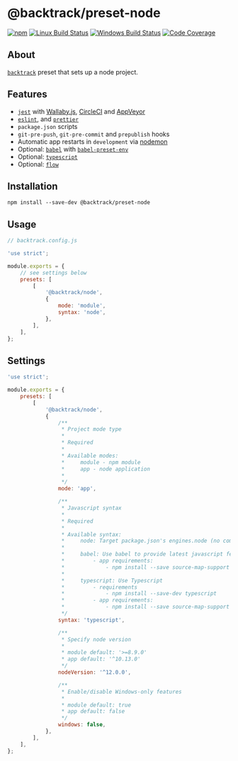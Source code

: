 # @backtrack/preset-node

[![npm](https://img.shields.io/npm/v/@backtrack/preset-node.svg?label=npm%20version)](https://www.npmjs.com/package/@backtrack/preset-node)
[![Linux Build Status](https://img.shields.io/circleci/project/github/chrisblossom/backtrack-preset-node/master.svg?label=linux%20build)](https://circleci.com/gh/chrisblossom/backtrack-preset-node/tree/master)
[![Windows Build Status](https://img.shields.io/appveyor/ci/chrisblossom/backtrack-preset-node/master.svg?label=windows%20build)](https://ci.appveyor.com/project/chrisblossom/backtrack-preset-node/branch/master)
[![Code Coverage](https://img.shields.io/codecov/c/github/chrisblossom/backtrack-preset-node/master.svg)](https://codecov.io/gh/chrisblossom/backtrack-preset-node/branch/master)

## About

[`backtrack`](https://github.com/chrisblossom/backtrack) preset that sets up a node project.

## Features

-   [`jest`](https://facebook.github.io/jest/) with [Wallaby.js](https://wallabyjs.com/), [CircleCI](https://circleci.com/) and [AppVeyor](https://www.appveyor.com/)
-   [`eslint`](https://eslint.org/), and [`prettier`](https://prettier.io)
-   `package.json` scripts
-   `git-pre-push`, `git-pre-commit` and `prepublish` hooks
-   Automatic app restarts in `development` via [nodemon](https://github.com/remy/nodemon)
-   Optional: [`babel`](https://babeljs.io) with [`babel-preset-env`](https://babeljs.io/docs/plugins/preset-env/)
-   Optional: [`typescript`](http://www.typescriptlang.org)
-   Optional: [`flow`](https://flow.org)

## Installation

`npm install --save-dev @backtrack/preset-node`

## Usage

```js
// backtrack.config.js

'use strict';

module.exports = {
	// see settings below
	presets: [
		[
			'@backtrack/node',
			{
				mode: 'module',
				syntax: 'node',
			},
		],
	],
};
```

## Settings

```js
'use strict';

module.exports = {
	presets: [
		[
			'@backtrack/node',
			{
				/**
				 * Project mode type
				 *
				 * Required
				 *
				 * Available modes:
				 *     module - npm module
				 *     app - node application
				 *
				 */
				mode: 'app',

				/**
				 * Javascript syntax
				 *
				 * Required
				 *
				 * Available syntax:
				 *     node: Target package.json's engines.node (no compilation)
				 *
				 *     babel: Use babel to provide latest javascript features
				 *         - app requirements:
				 *             - npm install --save source-map-support core-js@3
				 *
				 *     typescript: Use Typescript
				 *         - requirements
				 *             - npm install --save-dev typescript
				 *         - app requirements:
				 *             - npm install --save source-map-support core-js@3
				 */
				syntax: 'typescript',

				/**
				 * Specify node version
				 *
				 * module default: '>=8.9.0'
				 * app default: '^10.13.0'
				 */
				nodeVersion: '^12.0.0',

				/**
				 * Enable/disable Windows-only features
				 *
				 * module default: true
				 * app default: false
				 */
				windows: false,
			},
		],
	],
};
```
